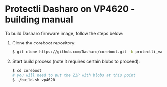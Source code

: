 # Protectli Dasharo on VP4620 - building manual

To build Dasharo firmware image, follow the steps below:

1. Clone the coreboot repository:

    ```bash
    $ git clone https://github.com/Dasharo/coreboot.git -b protectli_vault_cml/release
    ```

2. Start build process (note it requires certain blobs to proceed):

    ```bash
    $ cd coreboot
    # you will need to put the ZIP with blobs at this point
    $ ./build.sh vp4620
    ```
